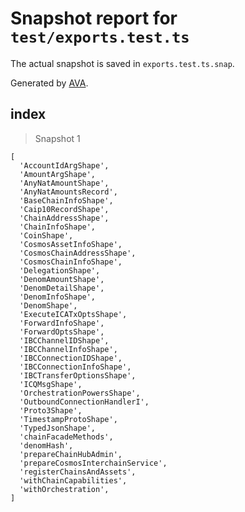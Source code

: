 # Snapshot report for `test/exports.test.ts`

The actual snapshot is saved in `exports.test.ts.snap`.

Generated by [AVA](https://avajs.dev).

## index

> Snapshot 1

    [
      'AccountIdArgShape',
      'AmountArgShape',
      'AnyNatAmountShape',
      'AnyNatAmountsRecord',
      'BaseChainInfoShape',
      'Caip10RecordShape',
      'ChainAddressShape',
      'ChainInfoShape',
      'CoinShape',
      'CosmosAssetInfoShape',
      'CosmosChainAddressShape',
      'CosmosChainInfoShape',
      'DelegationShape',
      'DenomAmountShape',
      'DenomDetailShape',
      'DenomInfoShape',
      'DenomShape',
      'ExecuteICATxOptsShape',
      'ForwardInfoShape',
      'ForwardOptsShape',
      'IBCChannelIDShape',
      'IBCChannelInfoShape',
      'IBCConnectionIDShape',
      'IBCConnectionInfoShape',
      'IBCTransferOptionsShape',
      'ICQMsgShape',
      'OrchestrationPowersShape',
      'OutboundConnectionHandlerI',
      'Proto3Shape',
      'TimestampProtoShape',
      'TypedJsonShape',
      'chainFacadeMethods',
      'denomHash',
      'prepareChainHubAdmin',
      'prepareCosmosInterchainService',
      'registerChainsAndAssets',
      'withChainCapabilities',
      'withOrchestration',
    ]
